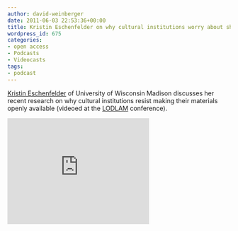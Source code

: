 ```yaml
---
author: david-weinberger
date: 2011-06-03 22:53:36+00:00
title: Kristin Eschenfelder on why cultural institutions worry about sharing
wordpress_id: 675
categories:
- open access
- Podcasts
- Videocasts
tags:
- podcast
---
```


[Kristin Eschenfelder](http://slisweb.lis.wisc.edu/~kreschen/) of University of Wisconsin Madison discusses her recent research on why cultural institutions resist making their materials openly available (videoed at the [LODLAM](http://lod-lam.net) conference).

<div class="embed-container"><iframe title="Kristin Eschenfelder" width="320" height="240" src="https://www.youtube.com/embed/T24unfea3KE" frameborder="0" allowfullscreen></iframe></div>
